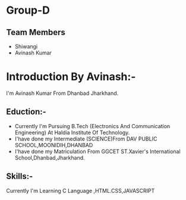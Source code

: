 # Group-D
## Team Members
- Shiwangi
- Avinash Kumar
# Introduction By Avinash:-

I'm Avinash Kumar From Dhanbad Jharkhand.

## Eduction:-

- Currently I'm Pursuing B.Tech (Electronics And Communication Engineering) At Haldia Institute Of Technology.
- I'have done my Intermediate (SCIENCE)From DAV PUBLIC SCHOOL,MOONIDIH,DHANBAD
- I'have done my Matriculation From GGCET ST.Xavier's International School,Dhanbad,Jharkhand.

## Skills:-

Currently I'm Learning C Language ,HTML.CSS,JAVASCRIPT
